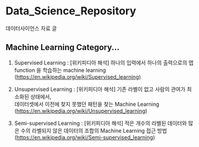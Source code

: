 # Data_Science_Repository
데이터사이언스 자료 글

## Machine Learning Category...
  1. Supervised Learning
     : [위키피디아 해석] 하나의 입력에서 하나의 출력으로의 맵 function 을 학습하는 machine learning
        (https://en.wikipedia.org/wiki/Supervised_learning)
       
  2. Unsupervised Learning
     : [위키피디아 해석] 기존 라벨이 없고 사람의 관여가 최소화된 상태에서, <br> 
                        데이터셋에서 이전에 찾지 못했던 패턴을 찾는 Machine Learning  <br>
        (https://en.wikipedia.org/wiki/Unsupervised_learning)
     
  3. Semi-supervised Learning
     : [위키피디아 해석] 적은 개수의 라벨된 데이터와 많은 수의 라벨되지 않은 데이터의 조합의 Machine Learning 접근 방법
        (https://en.wikipedia.org/wiki/Semi-supervised_learning)

